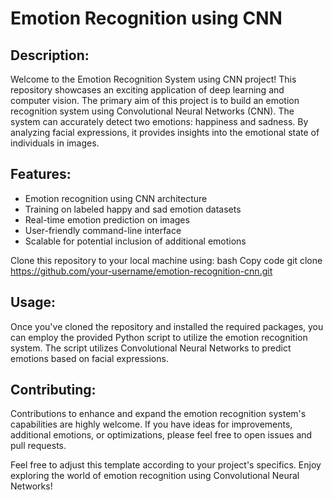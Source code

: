 # Emotion Recognition using CNN

## Description:
Welcome to the Emotion Recognition System using CNN project! This repository showcases an exciting application of deep learning and computer vision. The primary aim of this project is to build an emotion recognition system using Convolutional Neural Networks (CNN). The system can accurately detect two emotions: happiness and sadness. By analyzing facial expressions, it provides insights into the emotional state of individuals in images.

## Features:
- Emotion recognition using CNN architecture
- Training on labeled happy and sad emotion datasets
- Real-time emotion prediction on images
- User-friendly command-line interface
- Scalable for potential inclusion of additional emotions

Clone this repository to your local machine using:
bash
Copy code
git clone https://github.com/your-username/emotion-recognition-cnn.git

## Usage:
Once you've cloned the repository and installed the required packages, you can employ the provided Python script to utilize the emotion recognition system. The script utilizes Convolutional Neural Networks to predict emotions based on facial expressions.

## Contributing:
Contributions to enhance and expand the emotion recognition system's capabilities are highly welcome. If you have ideas for improvements, additional emotions, or optimizations, please feel free to open issues and pull requests.

Feel free to adjust this template according to your project's specifics. Enjoy exploring the world of emotion recognition using Convolutional Neural Networks!
